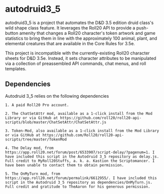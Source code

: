 # autodruid3_5
autodruid3_5 is a project that automates the D&D 3.5 edition druid class's wild shape class feature. It leverages the Roll20 API to provide a push-button amenity that changes a Roll20 character's token artwork and game statistics to bring them in line with the approximately 100 animal, plant, and elemental creatures that are available in the Core Rules for 3.5e.

This project is incompatible with the currently-existing Roll20 character sheets for D&D 3.5e. Instead, it sets character attributes to be manipulated via a collection of preassembled API commands, chat menus, and roll templates.

## Dependencies
Autodruid 3_5 relies on the following dependencies

    1. A paid Roll20 Pro account.
    
    2. The ChatSetAttr mod, available as a 1-click install from the Mod Library or via GitHub at https://github.com/roll20/roll20-api-scripts/blob/master/ChatSetAttr/ChatSetAttr.js
    
    3. Token-Mod, also available as a 1-click install from the Mod Library or via GitHub at https://github.com/Roll20/roll20-api-scripts/tree/master/TokenMod
    
    4. The Delay mod, from https://app.roll20.net/forum/post/6533907/script-delay/?pagenum=1. I have included this script in the Autodruid 3_5 repository as delay.js. Full credit to MyRoll20Stuffs, a. k. a. Kastion the Scriptomancer. I have been unable to contact them to obtain permission.
    
    5. The OnMyTurn mod, from https://app.roll20.net/forum/permalink/6612955/. I have included this script in the Autodruid 3_5 repository as dependencies/OnMyTurn.js. Full credit and gratitude to TheAaron for his generous permission.
